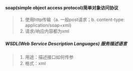 #### soap(simple object access protocol)简单对象访问协议
> 1. 使用http传输（a. 一般post请求；b. content-type: application/soap+xml)
> 2. 请求/响应内容都为xml


##### WSDL(Web Service Description Languages) 服务描述语言
> 1. 用途：描述接口如何传参
> 2. 格式：xml


